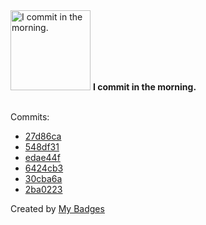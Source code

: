 <img src="https://my-badges.github.io/my-badges/morning-commits.png" alt="I commit in the morning." title="I commit in the morning." width="128">
<strong>I commit in the morning.</strong>
<br><br>

Commits:

- <a href="https://github.com/epfl-si/wiki.ops/commit/27d86ca93489773058fca0c3c10e4b877f28eaf6">27d86ca</a>
- <a href="https://github.com/epfl-si/wp-veritas/commit/548df310653f22d674363c9ec82e0009dcb31f13">548df31</a>
- <a href="https://github.com/epfl-si/wp-veritas/commit/edae44f6a347347b8036bbd3d138da7d951be938">edae44f</a>
- <a href="https://github.com/epfl-si/wp-veritas/commit/6424cb343bc5af7a4fbc4685a9c1e62ae9ce97d4">6424cb3</a>
- <a href="https://github.com/epfl-si/wp-veritas/commit/30cba6a045c7342162e211581654baed68a6947e">30cba6a</a>
- <a href="https://github.com/epfl-si/wp-veritas/commit/2ba022374f8908b917c97c192006718f4f039690">2ba0223</a>


Created by <a href="https://github.com/my-badges/my-badges">My Badges</a>